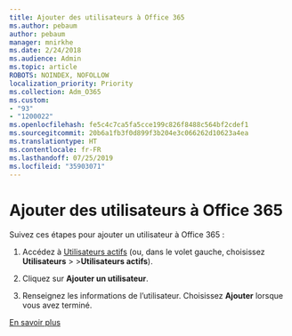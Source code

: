 ```yaml
---
title: Ajouter des utilisateurs à Office 365
ms.author: pebaum
author: pebaum
manager: mnirkhe
ms.date: 2/24/2018
ms.audience: Admin
ms.topic: article
ROBOTS: NOINDEX, NOFOLLOW
localization_priority: Priority
ms.collection: Adm_O365
ms.custom:
- "93"
- "1200022"
ms.openlocfilehash: fe5c4c7ca5fa5cce199c826f8488c564bf2cdef1
ms.sourcegitcommit: 20b6a1fb3f0d899f3b204e3c066262d10623a4ea
ms.translationtype: HT
ms.contentlocale: fr-FR
ms.lasthandoff: 07/25/2019
ms.locfileid: "35903071"
---
```

# <a name="add-a-user-to-office-365"></a>Ajouter des utilisateurs à Office 365

Suivez ces étapes pour ajouter un utilisateur à Office 365 :
  
1. Accédez à [Utilisateurs actifs](https://admin.microsoft.com/Adminportal/Home?source=applauncher#/users) (ou, dans le volet gauche, choisissez **Utilisateurs** > \>**Utilisateurs actifs**).

2. Cliquez sur **Ajouter un utilisateur**.

3. Renseignez les informations de l’utilisateur. Choisissez **Ajouter** lorsque vous avez terminé.

[En savoir plus](https://support.office.com/article/1970f7d6-03b5-442f-b385-5880b9c256ec)
  